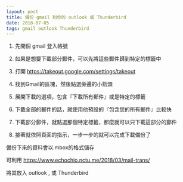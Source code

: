 ```yaml
---
layout: post
title: 備份 gmail 到你的 outlook 或 Thunderbird
date: 2018-07-05
tags: gmail outlook Thunderbird
---
```


1. 先開個 gmail 登入帳號

2. 如果是想要下載部分郵件，可以先將這些郵件歸到特定的標籤中

2. 打開 https://takeout.google.com/settings/takeout

3. 找到Gmail的區塊，然後點選旁邊的小箭頭

4. 展開下載的選項，包含『下載所有郵件』或是特定的標籤

5. 下載全部的郵件的話，就使用他預設的『包含您的所有郵件』比較快

7. 下載部分郵件，就點選那個特定標籤，那麼就可以只下載這部分的郵件

8. 接著就依照頁面的指示，一步一步的就可以完成下載備份了

備份下來的資料會以.mbox的格式儲存

可利用 https://www.echochio.nctu.me/2018/03/mail-trans/

將其放入 outlook , 或 Thunderbird
